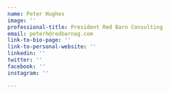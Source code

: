 ```yaml
---
name: Peter Hughes
image: ''
professional-title: President Red Barn Consulting
email: peterh@redbarnag.com
link-to-bio-page: ''
link-to-personal-website: ''
linkedin: ''
twitter: ''
facebook: ''
instagram: ''

---
```

